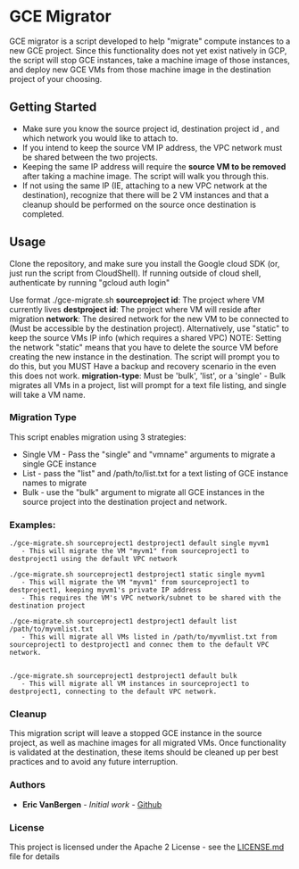 # GCE Migrator 

GCE migrator is a script developed to help "migrate" compute instances to a new GCE project.  Since this functionality does not yet exist natively in GCP, the script will stop GCE instances, take a machine image of those instances, and deploy new GCE VMs from those machine image in the destination project of your choosing.

## Getting Started

* Make sure you know the source project id, destination project id , and which network you would like to attach to.  
* If you intend to keep the source VM IP address, the VPC network must be shared between the two projects.
* Keeping the same IP address will require the **source VM to be removed** after taking a machine image.  The script will walk you through this.
* If not using the same IP (IE, attaching to a new VPC network at the destination), recognize that there will be 2 VM instances and that a cleanup should be performed on the source once destination is completed.


## Usage 
Clone the repository, and make sure you install the Google cloud SDK (or, just run the script from CloudShell).
If running outside of cloud shell, authenticate by running "gcloud auth login" 

Use format ./gce-migrate.sh <sourceproject ID> <destproject ID> <network> <migration-type>
    **sourceproject id**: The project where VM currently lives
    **destproject id**: The project where VM will reside after migration
    **network**: The desired network for the new VM to be connected to (Must be accessible by the destination project).  Alternatively, use "static" to keep the source VMs IP info (which requires a shared VPC)
                NOTE:  Setting the network "static" means that you have to delete the source VM before creating the new instance in the destination.
                       The script will prompt you to do this, but you MUST Have a backup and recovery scenario in the even this does not work.
    **migration-type**: Must be 'bulk', 'list', or a 'single' - Bulk migrates all VMs in a project, list will prompt for a text file listing, and single will take a VM name.

### Migration Type
This script enables migration using 3 strategies:
* Single VM - Pass the "single" and "vmname" arguments to migrate a single GCE instance
* List - pass the "list" and /path/to/list.txt for a text listing of GCE instance names to migrate
* Bulk - use the "bulk" argument to migrate all GCE instances in the source project into the destination project and network.

### Examples:
```
./gce-migrate.sh sourceproject1 destproject1 default single myvm1
   - This will migrate the VM "myvm1" from sourceproject1 to destproject1 using the default VPC network

./gce-migrate.sh sourceproject1 destproject1 static single myvm1
   - This will migrate the VM "myvm1" from sourceproject1 to destproject1, keeping myvm1's private IP address
   - This requires the VM's VPC network/subnet to be shared with the destination project

./gce-migrate.sh sourceproject1 destproject1 default list /path/to/myvmlist.txt
   - This will migrate all VMs listed in /path/to/myvmlist.txt from sourceproject1 to destproject1 and connec them to the default VPC network.


./gce-migrate.sh sourceproject1 destproject1 default bulk
   - This will migrate all VM instances in sourceproject1 to destproject1, connecting to the default VPC network.
```
### Cleanup
This migration script will leave a stopped GCE instance in the source project, as well as machine images for all migrated VMs.
Once functionality is validated at the destination, these items should be cleaned up per best practices and to avoid any future interruption.


### Authors

* **Eric VanBergen** - *Initial work* - [Github](https://github.com/vanberge)


### License

This project is licensed under the Apache 2 License - see the [LICENSE.md](LICENSE.md) file for details
